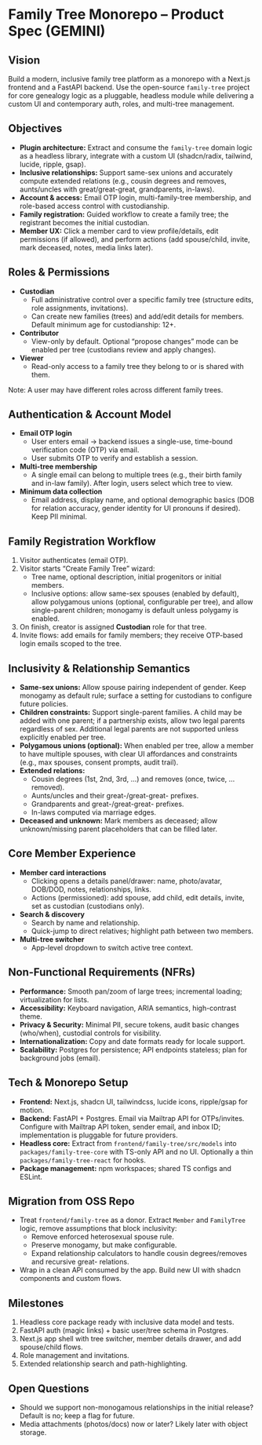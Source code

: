 # Family Tree Monorepo – Product Spec (GEMINI)

## Vision

Build a modern, inclusive family tree platform as a monorepo with a Next.js frontend and a FastAPI backend. Use the open-source `family-tree` project for core genealogy logic as a pluggable, headless module while delivering a custom UI and contemporary auth, roles, and multi-tree management.

## Objectives

- **Plugin architecture:** Extract and consume the `family-tree` domain logic as a headless library, integrate with a custom UI (shadcn/radix, tailwind, lucide, ripple, gsap).
- **Inclusive relationships:** Support same-sex unions and accurately compute extended relations (e.g., cousin degrees and removes, aunts/uncles with great/great-great, grandparents, in-laws).
- **Account & access:** Email OTP login, multi-family-tree membership, and role-based access control with custodianship.
- **Family registration:** Guided workflow to create a family tree; the registrant becomes the initial custodian.
- **Member UX:** Click a member card to view profile/details, edit permissions (if allowed), and perform actions (add spouse/child, invite, mark deceased, notes, media links later).

## Roles & Permissions

- **Custodian**
  - Full administrative control over a specific family tree (structure edits, role assignments, invitations).
  - Can create new families (trees) and add/edit details for members. Default minimum age for custodianship: 12+.
- **Contributor**
  - View-only by default. Optional “propose changes” mode can be enabled per tree (custodians review and apply changes).
- **Viewer**
  - Read-only access to a family tree they belong to or is shared with them.

Note: A user may have different roles across different family trees.

## Authentication & Account Model

- **Email OTP login**
  - User enters email → backend issues a single-use, time-bound verification code (OTP) via email.
  - User submits OTP to verify and establish a session.
- **Multi-tree membership**
  - A single email can belong to multiple trees (e.g., their birth family and in-law family). After login, users select which tree to view.
- **Minimum data collection**
  - Email address, display name, and optional demographic basics (DOB for relation accuracy, gender identity for UI pronouns if desired). Keep PII minimal.

## Family Registration Workflow

1. Visitor authenticates (email OTP).
2. Visitor starts “Create Family Tree” wizard:
   - Tree name, optional description, initial progenitors or initial members.
   - Inclusive options: allow same-sex spouses (enabled by default), allow polygamous unions (optional, configurable per tree), and allow single-parent children; monogamy is default unless polygamy is enabled.
3. On finish, creator is assigned **Custodian** role for that tree.
4. Invite flows: add emails for family members; they receive OTP-based login emails scoped to the tree.

## Inclusivity & Relationship Semantics

- **Same-sex unions:** Allow spouse pairing independent of gender. Keep monogamy as default rule; surface a setting for custodians to configure future policies.
- **Children constraints:** Support single-parent families. A child may be added with one parent; if a partnership exists, allow two legal parents regardless of sex. Additional legal parents are not supported unless explicitly enabled per tree.
- **Polygamous unions (optional):** When enabled per tree, allow a member to have multiple spouses, with clear UI affordances and constraints (e.g., max spouses, consent prompts, audit trail).
- **Extended relations:**
  - Cousin degrees (1st, 2nd, 3rd, …) and removes (once, twice, … removed).
  - Aunts/uncles and their great-/great-great- prefixes.
  - Grandparents and great-/great-great- prefixes.
  - In-laws computed via marriage edges.
- **Deceased and unknown:** Mark members as deceased; allow unknown/missing parent placeholders that can be filled later.

## Core Member Experience

- **Member card interactions**
  - Clicking opens a details panel/drawer: name, photo/avatar, DOB/DOD, notes, relationships, links.
  - Actions (permissioned): add spouse, add child, edit details, invite, set as custodian (custodians only).
- **Search & discovery**
  - Search by name and relationship.
  - Quick-jump to direct relatives; highlight path between two members.
- **Multi-tree switcher**
  - App-level dropdown to switch active tree context.

## Non-Functional Requirements (NFRs)

- **Performance:** Smooth pan/zoom of large trees; incremental loading; virtualization for lists.
- **Accessibility:** Keyboard navigation, ARIA semantics, high-contrast theme.
- **Privacy & Security:** Minimal PII, secure tokens, audit basic changes (who/when), custodial controls for visibility.
- **Internationalization:** Copy and date formats ready for locale support.
- **Scalability:** Postgres for persistence; API endpoints stateless; plan for background jobs (email).

## Tech & Monorepo Setup

- **Frontend:** Next.js, shadcn UI, tailwindcss, lucide icons, ripple/gsap for motion.
- **Backend:** FastAPI + Postgres. Email via Mailtrap API for OTPs/invites. Configure with Mailtrap API token, sender email, and inbox ID; implementation is pluggable for future providers.
- **Headless core:** Extract from `frontend/family-tree/src/models` into `packages/family-tree-core` with TS-only API and no UI. Optionally a thin `packages/family-tree-react` for hooks.
- **Package management:** npm workspaces; shared TS configs and ESLint.

## Migration from OSS Repo

- Treat `frontend/family-tree` as a donor. Extract `Member` and `FamilyTree` logic, remove assumptions that block inclusivity:
  - Remove enforced heterosexual spouse rule.
  - Preserve monogamy, but make configurable.
  - Expand relationship calculators to handle cousin degrees/removes and recursive great- relations.
- Wrap in a clean API consumed by the app. Build new UI with shadcn components and custom flows.

## Milestones

1. Headless core package ready with inclusive data model and tests.
2. FastAPI auth (magic links) + basic user/tree schema in Postgres.
3. Next.js app shell with tree switcher, member details drawer, and add spouse/child flows.
4. Role management and invitations.
5. Extended relationship search and path-highlighting.

## Open Questions

- Should we support non-monogamous relationships in the initial release? Default is no; keep a flag for future.
- Media attachments (photos/docs) now or later? Likely later with object storage.
